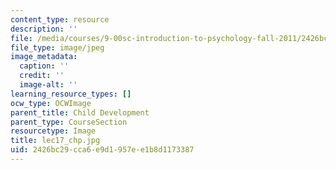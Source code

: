 ```yaml
---
content_type: resource
description: ''
file: /media/courses/9-00sc-introduction-to-psychology-fall-2011/2426bc29cca6e9d1957ee1b8d1173387_lec17_chp.jpg
file_type: image/jpeg
image_metadata:
  caption: ''
  credit: ''
  image-alt: ''
learning_resource_types: []
ocw_type: OCWImage
parent_title: Child Development
parent_type: CourseSection
resourcetype: Image
title: lec17_chp.jpg
uid: 2426bc29-cca6-e9d1-957e-e1b8d1173387
---
```

